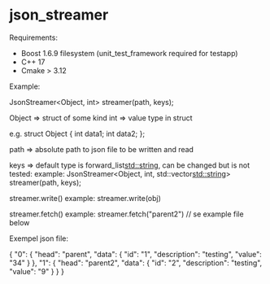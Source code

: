 # json_streamer

Requirements:

* Boost 1.6.9 filesystem (unit_test_framework required for testapp)
* C++ 17
* Cmake > 3.12


Example:


JsonStreamer<Object, int> streamer(path, keys);

Object => struct of some kind
int => value type in struct

e.g. struct Object { int data1; int data2; };


path => absolute path to json file to be written and read

keys => default type is forward_list<std::string>, can be changed but is not tested:
    example: JsonStreamer<Object, int, std::vector<std::string>> streamer(path, keys);


streamer.write(<instance of struct>)
    example: streamer.write(obj)

streamer.fetch(<value of HEAD>)
    example: streamer.fetch("parent2") // se example file below


Exempel json file:

{
    "0": {
        "head": "parent",
        "data": {
            "id": "1",
            "description": "testing",
            "value": "34"
        }
    },
     "1": {
        "head": "parent2",
        "data": {
            "id": "2",
            "description": "testing",
            "value": "9"
        }
     }
}